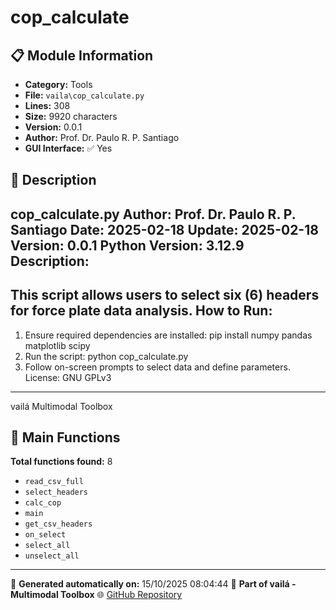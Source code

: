 # cop_calculate

## 📋 Module Information

- **Category:** Tools
- **File:** `vaila\cop_calculate.py`
- **Lines:** 308
- **Size:** 9920 characters
- **Version:** 0.0.1
- **Author:** Prof. Dr. Paulo R. P. Santiago
- **GUI Interface:** ✅ Yes

## 📖 Description


cop_calculate.py
Author: Prof. Dr. Paulo R. P. Santiago
Date: 2025-02-18
Update: 2025-02-18
Version: 0.0.1
Python Version: 3.12.9
Description:
------------
This script allows users to select six (6) headers for force plate data analysis.
How to Run:
-----------
1. Ensure required dependencies are installed:
    pip install numpy pandas matplotlib scipy
2. Run the script:
    python cop_calculate.py
3. Follow on-screen prompts to select data and define parameters.
License: GNU GPLv3
--------
vailá Multimodal Toolbox


## 🔧 Main Functions

**Total functions found:** 8

- `read_csv_full`
- `select_headers`
- `calc_cop`
- `main`
- `get_csv_headers`
- `on_select`
- `select_all`
- `unselect_all`




---

📅 **Generated automatically on:** 15/10/2025 08:04:44
🔗 **Part of vailá - Multimodal Toolbox**
🌐 [GitHub Repository](https://github.com/vaila-multimodaltoolbox/vaila)
